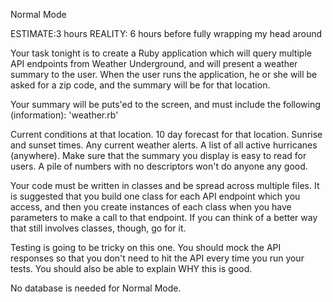 Normal Mode


ESTIMATE:3 hours
REALITY: 6 hours before fully wrapping my head around


Your task tonight is to create a Ruby application which will query multiple API endpoints from Weather Underground, and will present a weather summary to the user. When the user runs the application, he or she will be asked for a zip code, and the summary will be for that location.

Your summary will be puts'ed to the screen, and must include the following (information):
'weather.rb'

Current conditions at that location.
10 day forecast for that location.
Sunrise and sunset times.
Any current weather alerts.
A list of all active hurricanes (anywhere).
Make sure that the summary you display is easy to read for users. A pile of numbers with no descriptors won't do anyone any good.

Your code must be written in classes and be spread across multiple files. It is suggested that you build one class for each API endpoint which you access, and then you create instances of each class when you have parameters to make a call to that endpoint. If you can think of a better way that still involves classes, though, go for it.

Testing is going to be tricky on this one. You should mock the API responses so that you don't need to hit the API every time you run your tests. You should also be able to explain WHY this is good.

No database is needed for Normal Mode.
